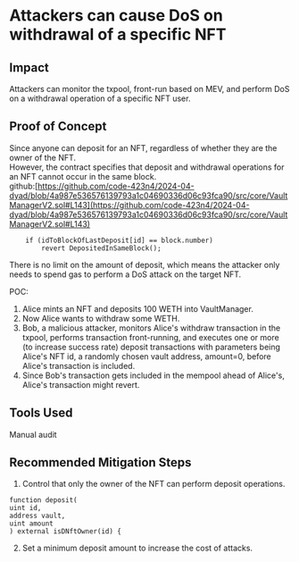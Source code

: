# Attackers can cause DoS on withdrawal of a specific NFT
## Impact
Attackers can monitor the txpool, front-run based on MEV, and perform DoS on a withdrawal operation of a specific NFT user.  

## Proof of Concept
Since anyone can deposit for an NFT, regardless of whether they are the owner of the NFT.  
However, the contract specifies that deposit and withdrawal operations for an NFT cannot occur in the same block.  
github:[https://github.com/code-423n4/2024-04-dyad/blob/4a987e536576139793a1c04690336d06c93fca90/src/core/VaultManagerV2.sol#L143](https://github.com/code-423n4/2024-04-dyad/blob/4a987e536576139793a1c04690336d06c93fca90/src/core/VaultManagerV2.sol#L143)
```solidity
    if (idToBlockOfLastDeposit[id] == block.number)
        revert DepositedInSameBlock();
```
There is no limit on the amount of deposit, which means the attacker only needs to spend gas to perform a DoS attack on the target NFT.  

POC:  
1. Alice mints an NFT and deposits 100 WETH into VaultManager.  
2. Now Alice wants to withdraw some WETH.   
3. Bob, a malicious attacker, monitors Alice's withdraw transaction in the txpool, performs transaction front-running, and executes one or more (to increase success rate) deposit transactions with parameters being Alice's NFT id, a randomly chosen vault address, amount=0, before Alice's transaction is included.  
4. Since Bob's transaction gets included in the mempool ahead of Alice's, Alice's transaction might revert.  

## Tools Used
Manual audit  

## Recommended Mitigation Steps
1. Control that only the owner of the NFT can perform deposit operations.
```solidity
function deposit(
uint id,
address vault,
uint amount
) external isDNftOwner(id) {
```
2. Set a minimum deposit amount to increase the cost of attacks.